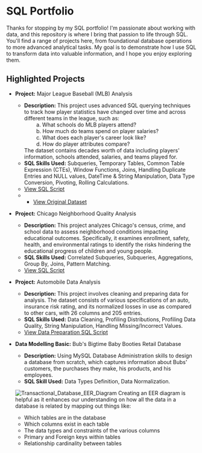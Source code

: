 # SQL Portfolio

Thanks for stopping by my SQL portfolio! I'm passionate about working with data, and this repository is where I bring that passion to life through SQL. You'll find a range of projects here, from foundational database operations to more advanced analytical tasks. My goal is to demonstrate how I use SQL to transform data into valuable information, and I hope you enjoy exploring them. 

## Highlighted Projects
- **Project:** Major League Baseball (MLB) Analysis
  - **Description:** This project uses advanced SQL querying techniques to track how player statistics have changed over time and across different teams in the league, such as: <br>
  &emsp;&emsp; a. What schools do MLB players attend? <br>
  &emsp;&emsp; b. How much do teams spend on player salaries? <br>
  &emsp;&emsp; c. What does each player's career look like? <br>
  &emsp;&emsp; d. How do player attributes compare? <br>
The dataset contains decades worth of data including players' information, schools attended, salaries, and teams played for.
  - **SQL Skills Used:** Subqueries, Temporary Tables, Common Table Expression (CTEs), Window Functions, Joins, Handling Duplicate Entries and NULL values, DateTime & String Manipulation, Data Type Conversion, Pivoting, Rolling Calculations.
  - [View SQL Script](https://github.com/LyKenn-DS/SQL-portfolio/blob/78468b9b3e24a94b1bd209086ecd84e5ba80c67b/Major%20Baseball%20League/MLB_DataAnalysis.sql)
  - - [View Original Dataset](https://github.com/LyKenn-DS/SQL-portfolio/tree/437da740994fb35a079862326d9af883d987de72/Major%20Baseball%20League/Data)

- **Project:** Chicago Neighborhood Quality Analysis
  - **Description:** This project analyzes Chicago's census, crime, and school data to assess neighborhood conditions impacting educational outcomes. Specifically, it examines enrollment, safety, health, and environmental ratings to identify the risks hindering the educational progress of children and young people.
  - **SQL Skills Used:** Correlated Subqueries, Subqueries, Aggregations, Group By, Joins, Pattern Matching. 
  - [View SQL Script](https://github.com/LyKenn-DS/SQL-portfolio/blob/a995b849286412bc899c46109b9ff28d216dc5bd/Chicago%20Neighborhood%20Quality%20Analysis)
  
- **Project:** Automobile Data Analysis
  - **Description:** This project involves cleaning and preparing data for analysis. The dataset consists of various specifications of an auto, insurance risk rating, and its normalized losses in use as compared to other cars, with 26 columns and 205 entries. 
  - **SQL Skills Used:** Data Cleaning, Profiling Distributions, Profiling Data Quality, String Manipulation, Handling Missing/Incorrect Values.
  - [View Data Preparation SQL Script](https://github.com/LyKenn-DS/SQL-portfolio/blob/2b4d92723fe89c8cab5cfa0d39ac5dd498d62c1c/Automobile%20Data)
 
- **Data Modelling Basic:** Bub's Bigtime Baby Booties Retail Database
  - **Description:** Using MySQL Database Administration skills to design a database from scratch, which captures information about Bubs' customers, the purchases they make, his products, and his employees.
  - **SQL Skill Used:** Data Types Definition, Data Normalization.
 
  ![Transactional_Database_EER_Diagram](https://github.com/user-attachments/assets/3dc0d5f7-477e-4447-b021-6c2013d421e1)
Creating an EER diagram is helpful as it enhances our understanding on how all the data in a database is related by mapping out things like:
  - Which tables are in the database
  - Which columns exist in each table
  - The data types and constraints of the various columns
  - Primary and Foreign keys within tables
  - Relationship cardinality between tables


 
